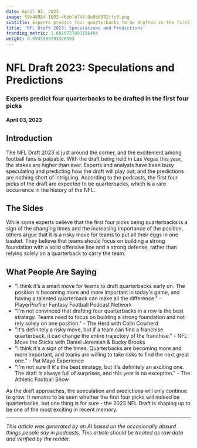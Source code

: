 ```yaml
---
date: April 03, 2023
image: 59b48884-1803-46bb-b744-9e9b0081ffc6.png
subtitle: Experts predict four quarterbacks to be drafted in the first four picks
title: 'NFL Draft 2023: Speculations and Predictions'
trending_metric: 1.6819727891156464
weight: 0.5945399393326593
---
```

# NFL Draft 2023: Speculations and Predictions
### Experts predict four quarterbacks to be drafted in the first four picks
#### April 03, 2023

## Introduction
The NFL Draft 2023 is just around the corner, and the excitement among football fans is palpable. With the draft being held in Las Vegas this year, the stakes are higher than ever. Experts and analysts have been busy speculating and predicting how the draft will play out, and the predictions are nothing short of intriguing. According to the podcasts, the first four picks of the draft are expected to be quarterbacks, which is a rare occurrence in the history of the NFL. 

## The Sides
While some experts believe that the first four picks being quarterbacks is a sign of the changing times and the increasing importance of the position, others argue that it is a risky move for teams to put all their eggs in one basket. They believe that teams should focus on building a strong foundation with a solid offensive line and a strong defense, rather than relying solely on a quarterback to carry the team. 

## What People Are Saying
- "I think it's a smart move for teams to draft quarterbacks early on. The position is becoming more and more important in today's game, and having a talented quarterback can make all the difference." - PlayerProfiler Fantasy Football Podcast Network
- "I'm not convinced that drafting four quarterbacks in a row is the best strategy. Teams need to focus on building a strong foundation and not rely solely on one position." - The Herd with Colin Cowherd
- "It's definitely a risky move, but if a team can find a franchise quarterback, it can change the entire trajectory of the franchise." - NFL: Move the Sticks with Daniel Jeremiah & Bucky Brooks
- "I think it's a sign of the times. Quarterbacks are becoming more and more important, and teams are willing to take risks to find the next great one." - Pat Mayo Experience
- "I'm not sure if it's the best strategy, but it's definitely an exciting one. The draft is always full of surprises, and this year is no exception." - The Athletic Football Show

As the draft approaches, the speculation and predictions will only continue to grow. It remains to be seen whether the first four picks will indeed be quarterbacks, but one thing is for sure - the 2023 NFL Draft is shaping up to be one of the most exciting in recent memory.

 --- 

*This article was generated by an AI based on the occasionally absurd things people say in podcasts. This article should be treated as raw data and verified by the reader.*